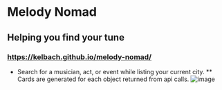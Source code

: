 # Melody Nomad
## Helping you find your tune
### https://kelbach.github.io/melody-nomad/
* Search for a musician, act, or event while listing your current city.
** Cards are generated for each object returned from api calls.
![image](https://user-images.githubusercontent.com/87092340/136300986-caad625f-d1a4-4d3c-aa6c-e304795b08fc.png)
